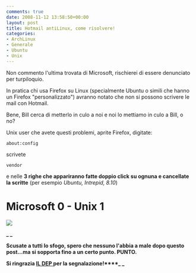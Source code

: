 ```yaml
---
comments: true
date: 2008-11-12 13:58:50+00:00
layout: post
title: Hotmail antiLinux, come risolvere!
categories:
- ArchLinux
- Generale
- Ubuntu
- Unix
---
```


Non commento l'ultima trovata di Microsoft, rischierei di essere denunciato per turpiloquio.

In pratica chi usa Firefox su Linux (specialmente Ubuntu o simili che hanno un Firefox "personalizzato") avranno notato che non si possono scrivere le mail con Hotmail.

Bene, Bill cerca di metterlo in culo a noi e noi lo mettiamo in culo a Bill, o no?

Unix user che avete questi problemi, aprite Firefox, digitate:


`about:config`



scrivete


`vendor`



e nelle **3 **righe che appariranno** fatte doppio click su ognuna e cancellate la scritte** (per esempio _Ubuntu, Intrepid, 8.10_)


# Microsoft 0 - Unix 1




![](http://www.puntigliosa.net/blog/wp-content/uploads/2007/03/fuck-winzoz.thumbnail.jpg)





**_
_**


**Scusate a tutti lo sfogo, spero che nessuno l'abbia a male dopo questo post...ma si sopporta fino a un certo punto. PUNTO.**





**Si ringrazia [IL DEP ](http://osteoblasti.netsons.org/2008/10/05/hotmail-su-linux-aggirare-la-finta-segnalazione-di-aggiornamento-browser/)per la segnalazione!****_
_**
